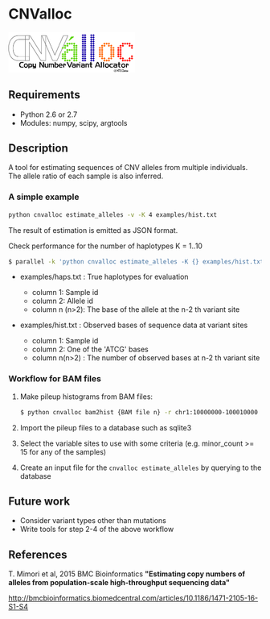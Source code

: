 CNValloc
======================

<img alt="CNValloc" src="https://raw.githubusercontent.com/m1m0r1/CNValloc/master/figures/cnvalloc_logo.png" width="50%" />

Requirements
----------------------
- Python 2.6 or 2.7
- Modules: numpy, scipy, argtools


Description
----------------------
A tool for estimating sequences of CNV alleles from multiple individuals.
The allele ratio of each sample is also inferred.


### A simple example

```sh
python cnvalloc estimate_alleles -v -K 4 examples/hist.txt
```

The result of estimation is emitted as JSON format.


Check performance for the number of haplotypes K = 1..10

```sh
$ parallel -k 'python cnvalloc estimate_alleles -K {} examples/hist.txt | python cnvalloc evaluate_alleles -r /dev/stdin -a examples/haps.txt' ::: {1..10}
```

* examples/haps.txt : True haplotypes for evaluation
    - column 1: Sample id
    - column 2: Allele id
    - column n (n>2): The base of the allele at the n-2 th variant site

* examples/hist.txt : Observed bases of sequence data at variant sites
    - column 1: Sample id
    - column 2: One of the 'ATCG' bases
    - column n(n>2) : The number of observed bases at n-2 th variant site



### Workflow for BAM files

1. Make pileup histograms from BAM files:

    ```sh
    $ python cnvalloc bam2hist {BAM file n} -r chr1:10000000-100010000 > pileups.n.txt
    ```
2. Import the pileup files to a database such as sqlite3
3. Select the variable sites to use with some criteria (e.g. minor_count >= 15 for any of the samples)
4. Create an input file for the `cnvalloc estimate_alleles` by querying to the database


Future work
----------------------
- Consider variant types other than mutations
- Write tools for step 2-4 of the above workflow


References
----------------------
T. Mimori et al, 2015 BMC Bioinformatics
__"Estimating copy numbers of alleles from population-scale high-throughput sequencing data"__

http://bmcbioinformatics.biomedcentral.com/articles/10.1186/1471-2105-16-S1-S4
